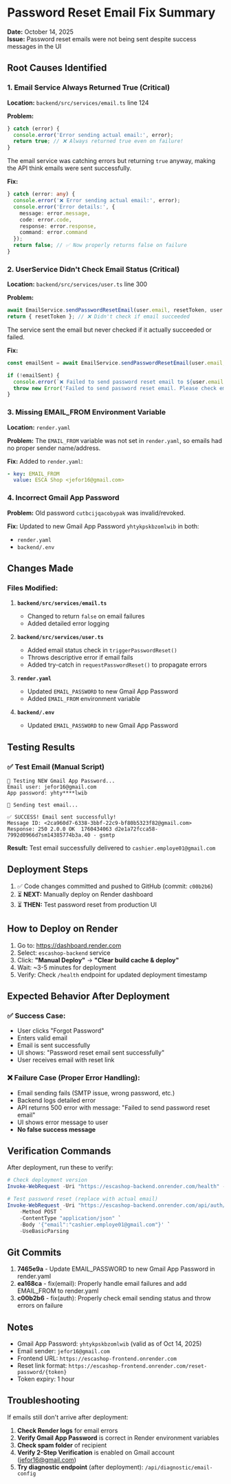 # Password Reset Email Fix Summary

**Date:** October 14, 2025  
**Issue:** Password reset emails were not being sent despite success messages in the UI

## Root Causes Identified

### 1. **Email Service Always Returned True (Critical)**
**Location:** `backend/src/services/email.ts` line 124

**Problem:**
```typescript
} catch (error) {
  console.error('Error sending actual email:', error);
  return true; // ❌ Always returned true even on failure!
}
```

The email service was catching errors but returning `true` anyway, making the API think emails were sent successfully.

**Fix:**
```typescript
} catch (error: any) {
  console.error('❌ Error sending actual email:', error);
  console.error('Error details:', {
    message: error.message,
    code: error.code,
    response: error.response,
    command: error.command
  });
  return false; // ✅ Now properly returns false on failure
}
```

### 2. **UserService Didn't Check Email Status (Critical)**
**Location:** `backend/src/services/user.ts` line 300

**Problem:**
```typescript
await EmailService.sendPasswordResetEmail(user.email, resetToken, user.full_name);
return { resetToken }; // ❌ Didn't check if email succeeded
```

The service sent the email but never checked if it actually succeeded or failed.

**Fix:**
```typescript
const emailSent = await EmailService.sendPasswordResetEmail(user.email, resetToken, user.full_name);

if (!emailSent) {
  console.error(`❌ Failed to send password reset email to ${user.email}`);
  throw new Error('Failed to send password reset email. Please check email configuration.');
}
```

### 3. **Missing EMAIL_FROM Environment Variable**
**Location:** `render.yaml`

**Problem:**
The `EMAIL_FROM` variable was not set in `render.yaml`, so emails had no proper sender name/address.

**Fix:**
Added to `render.yaml`:
```yaml
- key: EMAIL_FROM
  value: ESCA Shop <jefor16@gmail.com>
```

### 4. **Incorrect Gmail App Password**
**Problem:**
Old password `cutbcijqacobypak` was invalid/revoked.

**Fix:**
Updated to new Gmail App Password `yhtykpskbzomlwib` in both:
- `render.yaml`
- `backend/.env`

## Changes Made

### Files Modified:
1. **`backend/src/services/email.ts`**
   - Changed to return `false` on email failures
   - Added detailed error logging

2. **`backend/src/services/user.ts`**
   - Added email status check in `triggerPasswordReset()`
   - Throws descriptive error if email fails
   - Added try-catch in `requestPasswordReset()` to propagate errors

3. **`render.yaml`**
   - Updated `EMAIL_PASSWORD` to new Gmail App Password
   - Added `EMAIL_FROM` environment variable

4. **`backend/.env`**
   - Updated `EMAIL_PASSWORD` to new Gmail App Password

## Testing Results

### ✅ Test Email (Manual Script)
```
🔧 Testing NEW Gmail App Password...
Email user: jefor16@gmail.com
App password: yhty****lwib

📧 Sending test email...

✅ SUCCESS! Email sent successfully!
Message ID: <2ca960d7-6338-3bbf-22c9-bf80b5323f82@gmail.com>
Response: 250 2.0.0 OK  1760434063 d2e1a72fcca58-7992d0966d7sm14385774b3a.40 - gsmtp
```

**Result:** Test email successfully delivered to `cashier.employe01@gmail.com`

## Deployment Steps

1. ✅ Code changes committed and pushed to GitHub (commit: `c00b2b6`)
2. ⏳ **NEXT:** Manually deploy on Render dashboard
3. ⏳ **THEN:** Test password reset from production UI

## How to Deploy on Render

1. Go to: https://dashboard.render.com
2. Select: `escashop-backend` service
3. Click: **"Manual Deploy"** → **"Clear build cache & deploy"**
4. Wait: ~3-5 minutes for deployment
5. Verify: Check `/health` endpoint for updated deployment timestamp

## Expected Behavior After Deployment

### ✅ Success Case:
- User clicks "Forgot Password"
- Enters valid email
- Email is sent successfully
- UI shows: "Password reset email sent successfully"
- User receives email with reset link

### ❌ Failure Case (Proper Error Handling):
- Email sending fails (SMTP issue, wrong password, etc.)
- Backend logs detailed error
- API returns 500 error with message: "Failed to send password reset email"
- UI shows error message to user
- **No false success message**

## Verification Commands

After deployment, run these to verify:

```powershell
# Check deployment version
Invoke-WebRequest -Uri "https://escashop-backend.onrender.com/health" -UseBasicParsing | Select-Object -ExpandProperty Content

# Test password reset (replace with actual email)
Invoke-WebRequest -Uri "https://escashop-backend.onrender.com/api/auth/request-password-reset" `
    -Method POST `
    -ContentType "application/json" `
    -Body '{"email":"cashier.employe01@gmail.com"}' `
    -UseBasicParsing
```

## Git Commits

1. **7465e9a** - Update EMAIL_PASSWORD to new Gmail App Password in render.yaml
2. **ea168ca** - fix(email): Properly handle email failures and add EMAIL_FROM to render.yaml
3. **c00b2b6** - fix(auth): Properly check email sending status and throw errors on failure

## Notes

- Gmail App Password: `yhtykpskbzomlwib` (valid as of Oct 14, 2025)
- Email sender: `jefor16@gmail.com`
- Frontend URL: `https://escashop-frontend.onrender.com`
- Reset link format: `https://escashop-frontend.onrender.com/reset-password/{token}`
- Token expiry: 1 hour

## Troubleshooting

If emails still don't arrive after deployment:

1. **Check Render logs** for email errors
2. **Verify Gmail App Password** is correct in Render environment variables
3. **Check spam folder** of recipient
4. **Verify 2-Step Verification** is enabled on Gmail account (jefor16@gmail.com)
5. **Try diagnostic endpoint** (after deployment): `/api/diagnostic/email-config`
